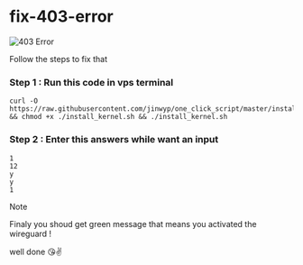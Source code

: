 # fix-403-error

![403 Error](https://qph.cf2.quoracdn.net/main-qimg-2e82e8fd2b294107d008d1dd731c143a-lq)

 Follow the steps to fix that


### Step 1 : Run this code in vps terminal 

 ``` 
 curl -O https://raw.githubusercontent.com/jinwyp/one_click_script/master/install_kernel.sh && chmod +x ./install_kernel.sh && ./install_kernel.sh
```


### Step 2 : Enter this answers while want an input 

```
1
12
y
y
1
```

>[!NOTE]
>Finaly you shoud get green message that means you activated the wireguard !


well done 😘✌️
